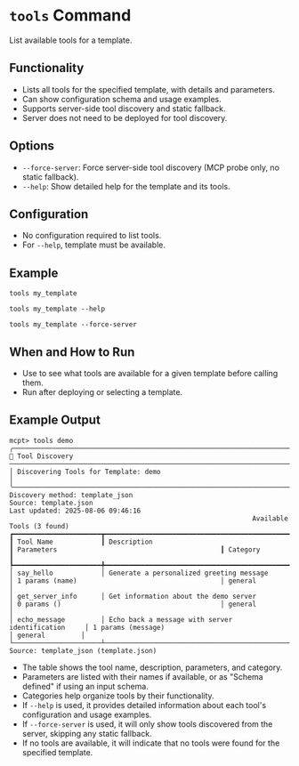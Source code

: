 # `tools` Command

List available tools for a template.

## Functionality
- Lists all tools for the specified template, with details and parameters.
- Can show configuration schema and usage examples.
- Supports server-side tool discovery and static fallback.
- Server does not need to be deployed for tool discovery.

## Options
- `--force-server`: Force server-side tool discovery (MCP probe only, no static fallback).
- `--help`: Show detailed help for the template and its tools.

## Configuration
- No configuration required to list tools.
- For `--help`, template must be available.

## Example
```
tools my_template
```
```
tools my_template --help
```
```
tools my_template --force-server
```

## When and How to Run
- Use to see what tools are available for a given template before calling them.
- Run after deploying or selecting a template.

## Example Output

```
mcpt> tools demo
╭───────────────────────────────────────────────────────────────────────────────────────────────────────────────────────────────────────────────────────────────────────────────────────────────────────────── 🔧 Tool Discovery ──────────────────────────────────────────────────────────────────────────────────────────────────────────────────────────────────────────────────────────────────────────────────────────────────────────────╮
│ Discovering Tools for Template: demo                                                                                                                                                                                                                                                                                                                                                                                                         │
╰──────────────────────────────────────────────────────────────────────────────────────────────────────────────────────────────────────────────────────────────────────────────────────────────────────────────────────────────────────────────────────────────────────────────────────────────────────────────────────────────────────────────────────────────────────────────────────────────────────────────────────────────────────────────╯
Discovery method: template_json
Source: template.json
Last updated: 2025-08-06 09:46:16
                                                             Available Tools (3 found)
┏━━━━━━━━━━━━━━━━━━━━━━┳━━━━━━━━━━━━━━━━━━━━━━━━━━━━━━━━━━━━━━━━━━━━━━━━━━━━┳━━━━━━━━━━━━━━━━━━━━━━━━━━━━━━━━━━━━━━━━━━━━━━━━━━━━┳━━━━━━━━━━━━━━━━━┓
┃ Tool Name            ┃ Description                                        ┃ Parameters                                         ┃ Category        ┃
┡━━━━━━━━━━━━━━━━━━━━━━╇━━━━━━━━━━━━━━━━━━━━━━━━━━━━━━━━━━━━━━━━━━━━━━━━━━━━╇━━━━━━━━━━━━━━━━━━━━━━━━━━━━━━━━━━━━━━━━━━━━━━━━━━━━╇━━━━━━━━━━━━━━━━━┩
│ say_hello            │ Generate a personalized greeting message           │ 1 params (name)                                    │ general         │
│ get_server_info      │ Get information about the demo server              │ 0 params ()                                        │ general         │
│ echo_message         │ Echo back a message with server identification     │ 1 params (message)                                 │ general         │
└──────────────────────┴────────────────────────────────────────────────────┴────────────────────────────────────────────────────┴─────────────────┘
Source: template_json (template.json)
```
- The table shows the tool name, description, parameters, and category.
- Parameters are listed with their names if available, or as "Schema defined" if using an input schema.
- Categories help organize tools by their functionality.
- If `--help` is used, it provides detailed information about each tool's configuration and usage examples.
- If `--force-server` is used, it will only show tools discovered from the server, skipping any static fallback.
- If no tools are available, it will indicate that no tools were found for the specified template.
